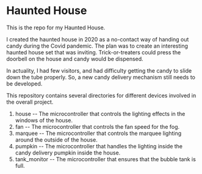 # Haunted House
This is the repo for my Haunted House.

I created the haunted house in 2020 as a no-contact way of handing out candy during the Covid pandemic. The plan was to create an interesting haunted house set that was inviting. Trick-or-treaters could press the doorbell on the house and candy would be dispensed.

In actuality, I had few visitors, and had difficulty getting the candy to slide down the tube properly.  So, a new candy delivery mechanism still needs to be developed.

This repository contains several directories for different devices involved in the overall project.

1. house -- The microcontroller that controls the lighting effects in the windows of the house.
2. fan -- The microcontroller that controls the fan speed for the fog.
3. marquee -- The microcontroller that controls the marquee lighting around the outside of the house.
4. pumpkin -- The microcontroller that handles the lighting inside the candy delivery pumpkin inside the house.
5. tank_monitor -- The microcontroller that ensures that the bubble tank is full.

